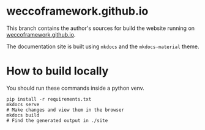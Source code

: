 # weccoframework.github.io

This branch contains the author's sources for build the website running on
[weccoframework.github.io](https://weccoframework.github.io).

The documentation site is built using `mkdocs` and the `mkdocs-material` theme.

# How to build locally

You should run these commands inside a python venv.

```shell
pip install -r requirements.txt
mkdocs serve
# Make changes and view them in the browser
mkdocs build
# Find the generated output in ./site
```